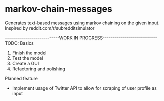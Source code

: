 # markov-chain-messages
Generates text-based messages using markov chaining on the given input.
Inspired by reddit.com/r/subredditsimulator

---------------------------WORK IN PROGRESS---------------------------
TODO:
Basics
1. Finish the model
2. Test the model
3. Create a GUI
4. Refactoring and polishing

Planned feature
- Implement usage of Twitter API to allow for scraping of user profile as input